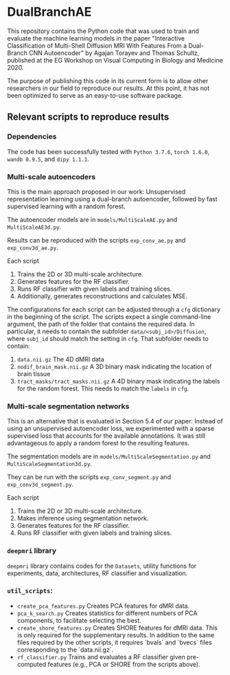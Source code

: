 # DualBranchAE

This repository contains the Python code that was used to train and evaluate the machine learning models in the paper "Interactive Classification of Multi-Shell Diffusion MRI With Features From a Dual-Branch CNN Autoencoder" by Agajan Torayev and Thomas Schultz, published at the EG Workshop on Visual Computing in Biology and Medicine 2020.

The purpose of publishing this code in its current form is to allow other researchers in our field to reproduce our results. At this point, it has not been optimized to serve as an easy-to-use software package.

## Relevant scripts to reproduce results

### Dependencies
The code has been successfully tested with `Python 3.7.6`, `torch 1.6.0`, `wandb 0.9.5`, and `dipy 1.1.1`.

### Multi-scale autoencoders
This is the main approach proposed in our work: Unsupervised representation learning using a dual-branch autoencoder, followed by fast supervised learning with a random forest.

The autoencoder models are in `models/MultiScaleAE.py` and `MultiScaleAE3d.py`.

Results can be reproduced with the scripts `exp_conv_ae.py` and `exp_conv3d_ae.py`.

Each script
<ol>
<li>Trains the 2D or 3D multi-scale architecture.</li>
<li>Generates features for the RF classifier.</li>
<li>Runs RF classifier with given labels and training slices.</li>
<li>Additionally, generates reconstructions and calculates MSE.</li>
</ol>

The configurations for each script can be adjusted through a `cfg` dictionary in the beginning of the script. The scripts expect a single command-line
argument, the path of the folder that contains the required data. In particular, it needs to contain the subfolder `data/<subj_id>/Diffusion`, where `subj_id` should match the setting in `cfg`. That subfolder needs to contain:
<ol>
<li><code>data.nii.gz</code> The 4D dMRI data</li>
<li><code>nodif_brain_mask.nii.gz</code> A 3D binary mask indicating the location of brain tissue</li>
<li><code>tract_masks/tract_masks.nii.gz</code> A 4D binary mask indicating the labels for the random forest. This needs to match the <code>labels</code> in <code>cfg</code>.</li>
</ol>

### Multi-scale segmentation networks
This is an alternative that is evaluated in Section 5.4 of our paper: Instead of using an unsupervised autoencoder loss, we experimented with a sparse supervised loss that accounts for the available annotations. It was still advantageous to apply a random forest to the resulting features.

The segmentation models are in `models/MultiScaleSegmentation.py` and `MultiScaleSegmentation3d.py`. 

They can be run with the scripts `exp_conv_segment.py` and `exp_conv3d_segment.py`.

Each script
<ol>
<li>Trains the 2D or 3D multi-scale architecture.</li>
<li>Makes inference using segmentation network.</li>
<li>Generates features for the RF classifier.</li>
<li>Runs RF classifier with given labels and training slices.</li>
</ol>

### `deepmri` library
`deepmri` library contains codes for the `Datasets`, utility functions for experiments, data, architectures, 
RF classifier and visualization.

### `util_scripts`:
<ul>
<li><code>create_pca_features.py</code> Creates PCA features for dMRI data.</li>
<li><code>pca_k_search.py</code> Creates statistics for different numbers of PCA components, to facilitate selecting the best.</li>
<li><code>create_shore_features.py</code> Creates SHORE features for dMRI data. This is only required for the supplementary results. In addition to the same files required by the other scripts, it requires `bvals` and `bvecs` files corresponding to the `data.nii.gz`.</li>
<li><code>rf_classifier.py</code> Trains and evaluates a RF classifier given pre-computed features (e.g., PCA or SHORE from the scripts above).</li>
</ul>

